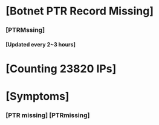 # [Botnet PTR Record Missing]
### [PTRMssing]
#### [Updated every 2~3 hours]

# [Counting 23820 IPs]

# [Symptoms] 
###   [PTR missing] [PTRmissing]
